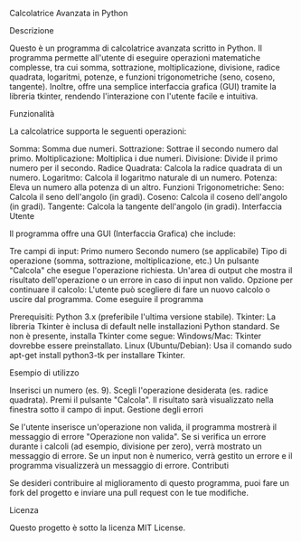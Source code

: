 Calcolatrice Avanzata in Python

Descrizione

Questo è un programma di calcolatrice avanzata scritto in Python. Il programma permette all'utente di eseguire operazioni matematiche complesse, tra cui somma, sottrazione, moltiplicazione, divisione, radice quadrata, logaritmi, potenze, e funzioni trigonometriche (seno, coseno, tangente). Inoltre, offre una semplice interfaccia grafica (GUI) tramite la libreria tkinter, rendendo l'interazione con l'utente facile e intuitiva.

Funzionalità

La calcolatrice supporta le seguenti operazioni:

Somma: Somma due numeri.
Sottrazione: Sottrae il secondo numero dal primo.
Moltiplicazione: Moltiplica i due numeri.
Divisione: Divide il primo numero per il secondo.
Radice Quadrata: Calcola la radice quadrata di un numero.
Logaritmo: Calcola il logaritmo naturale di un numero.
Potenza: Eleva un numero alla potenza di un altro.
Funzioni Trigonometriche:
Seno: Calcola il seno dell'angolo (in gradi).
Coseno: Calcola il coseno dell'angolo (in gradi).
Tangente: Calcola la tangente dell'angolo (in gradi).
Interfaccia Utente

Il programma offre una GUI (Interfaccia Grafica) che include:

Tre campi di input:
Primo numero
Secondo numero (se applicabile)
Tipo di operazione (somma, sottrazione, moltiplicazione, etc.)
Un pulsante "Calcola" che esegue l'operazione richiesta.
Un'area di output che mostra il risultato dell'operazione o un errore in caso di input non valido.
Opzione per continuare il calcolo: L'utente può scegliere di fare un nuovo calcolo o uscire dal programma.
Come eseguire il programma

Prerequisiti:
Python 3.x (preferibile l'ultima versione stabile).
Tkinter: La libreria Tkinter è inclusa di default nelle installazioni Python standard. Se non è presente, installa Tkinter come segue:
Windows/Mac: Tkinter dovrebbe essere preinstallato.
Linux (Ubuntu/Debian): Usa il comando sudo apt-get install python3-tk per installare Tkinter.

Esempio di utilizzo

Inserisci un numero (es. 9).
Scegli l'operazione desiderata (es. radice quadrata).
Premi il pulsante "Calcola".
Il risultato sarà visualizzato nella finestra sotto il campo di input.
Gestione degli errori

Se l'utente inserisce un'operazione non valida, il programma mostrerà il messaggio di errore "Operazione non valida".
Se si verifica un errore durante i calcoli (ad esempio, divisione per zero), verrà mostrato un messaggio di errore.
Se un input non è numerico, verrà gestito un errore e il programma visualizzerà un messaggio di errore.
Contributi

Se desideri contribuire al miglioramento di questo programma, puoi fare un fork del progetto e inviare una pull request con le tue modifiche.

Licenza

Questo progetto è sotto la licenza MIT License.
